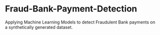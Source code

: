 # Fraud-Bank-Payment-Detection
Applying Machine Learning Models to detect Fraudulent Bank payments on a synthetically generated dataset.
